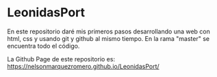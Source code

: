 # LeonidasPort
En este repositorio daré mis primeros pasos desarrollando una web con html, css y usando git y github al mismo tiempo. En la rama "master" se encuentra todo el código.

La Github Page de este repositorio es:
                                      https://nelsonmarquezromero.github.io/LeonidasPort/
